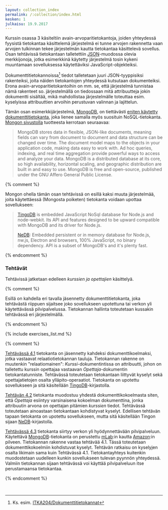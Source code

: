 ```yaml
---
layout: collection_index
permalink: /:collection/index.html
kesken: 1
julkaisu: 19.9.2017
---
```



Kurssin osassa 3 käsiteltiin avain-arvoparitietokantoja, joiden yhteydessä fyysistä tietokantaa käsittelemä järjestelmä ei tunne arvojen rakennetta vaan arvojen tulkinnan tekee järjestelmän kautta tietokantaa käsittelevä sovellus. Osan tehtävissä tietokantaan  talletettiin [JSON][JSON]-muodossa olevia merkkijonoja, jotka esimerkkinä käytetty järjestelmä tosin kykeni muuntamaan sovelluksessa käytettäviksi JavaScript-objekteiksi.

[JSON]: http://www.json.org

Dokumenttitietokannoissa[^1] tiedot talletetaan juuri JSON-tyyppisiksi rakenteiksi, joita näiden tietokantojen yhteydessä kutsutaan dokumenteiksi. Erona avain-arvoparitietokantoihin on mm. se, että järjestelmä tunnistaa nämä rakenteet so. järjestelmällä on tiedossaan mitä attribuutteja jokin dokumentti sisältää, mikä mahdollistaa järjestelmälle toteuttaa esim. kyselyissa attribuuttien arvoihin perustuvan valinnan ja lajittelun. 

[^1]: Ks. esim. [ITKA204/Dokumenttitietokannat](https://tim.jyu.fi/view/kurssit/tktl/itka204/kurssimoniste#dokumenttitietokannat)

Tämän osan esimerkkijärjestelmä, [MongoDB][MongoDB], on tiettävästi [eniten käytetty dokumenttitietokanta][ranking], joka lienee samalla myös suosituin NoSQL-tietokanta. [Mongon sivustolla][what-is-mongodb] tuotteesta kerrotaan seuraavaa:

>MongoDB stores data in flexible, JSON-like documents, meaning fields can vary from document to document and data structure can be changed over time.
>The document model maps to the objects in your application code, making data easy to work with.
> Ad hoc queries, indexing, and real time aggregation provide powerful ways to access and analyze your data.
> MongoDB is a distributed database at its core, so high availability, horizontal scaling, and geographic distribution are built in and easy to use.
> MongoDB is free and open-source, published under the GNU Affero General Public License.


[MongoDB]: https://www.mongodb.com
[ranking]: http://db-engines.com/en/ranking/document+store
[what-is-mongodb]: https://www.mongodb.com/what-is-mongodb

{% comment %}

Mongon ohella tämän osan tehtävissä on esillä kaksi muuta järjestelmää, joita käytettäessä (Mongosta poiketen) tietokanta voidaan upottaa sovellukseen:  

> [TingoDB][TingoDB] is embedded JavaScript NoSql database for Node.js and node-webkit. Its API and features designed to be upward compatible with MongoDB and its driver for Node.js. 
>
> [NeDB][NeDB]: Embedded persistent or in memory database for Node.js, nw.js, Electron and browsers, 100% JavaScript, no binary dependency. API is a subset of MongoDB's and it's plenty fast.

[TingoDB]: http://www.tingodb.com
[NeDB]: https://github.com/louischatriot/nedb/blob/master/README.md

{% endcomment %}



### Tehtävät

Tehtävissä jatketaan edelleen *kurssien ja opettajien* käsittelyä. 


{% comment %}

Esillä on kahdella eri tavalla jäsennetty dokumenttitietokanta, joka tehtävästä riippuen sijaitsee joko sovellukseen upotettuna tai verkon yli käytettävässä pilvipalvelussa. Tietokannan hallinta toteutetaan kussakin tehtävässä eri järjestelmällä. 

{% endcomment %}


{% include exercises_list.md %}



{% comment %}

[Tehtävässä 4.1](tehtava41) tietokanta on jäsennetty kahdeksi dokumenttikoelmaksi, jotka vastaavat relaatiotietokannan tauluja. Tietokannan rakenne on muutenkin "relaatiomainen": *Kurssi*-dokumentintissa on attribuutti, johon on talletettu kurssin opettajaa vastaavan *Opettaja*-dokumentin tietokantatunniste. Tehtävässä toteutetaan tietokantaan liittyvät kyselyt sekä opettajatietojen osalta ylläpito-operaatiot. Tietokanta on upotettu sovellukseen ja sitä käsitellään [TingoDB][TingoDB]-kirjastolla.

[Tehtävän 4.2](tehtava42) tietokanta muodostuu yhdestä dokumenttikokoelmasta siten, että *Opettaja* esiintyy varsinaisena kokoelman dokumenttina, jonka attribuutin arvona on opettajan pitämien *kurssien* tiedot. Tehtävässä toteutetaan ainoastaan tietokantaan kohdistyvat kyselyt. Edellisen tehtävän tapaan tietokanta on upotettu sovellukseen, mutta sitä käsitellään Tingon sijaan [NeDB][NeDB]-kirjastolla.

[Tehtävässä 4.3](tehtava43) tietokanta siirtyy verkon yli hyödynnettävään pilvipalveluun. Käytettävä [MongoDB][MongoDB]-tietokanta on perustettu [mLab][mLab]:in kautta [Amazon][Amazon]:in pilveen. Tietokannan rakenne vastaa tehtävää 4.1. Tässä toteutetaan dokumenttikokoelmiin kohdistuvat kyselyt. Tehtävän ratkaisu on kyselyjen osalta likimain sama kuin Tehtävässä 4.1. Tietokantayhteys kuitenkin muodostetaan uudelleen kunkin sovellukseen tulevan pyynnön yhteydessä. Valmiin tietokannan sijaan tehtävässä voi käyttää pilvipalveluun itse perustamaansa tietokantaa.

[mLab]: https://mlab.com
[Amazon]: https://aws.amazon.com

{% endcomment %}


<br/>